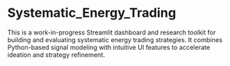 # Systematic_Energy_Trading

This is a work-in-progress Streamlit dashboard and research toolkit for building and evaluating systematic energy trading strategies. It combines Python-based signal modeling with intuitive UI features to accelerate ideation and strategy refinement.
